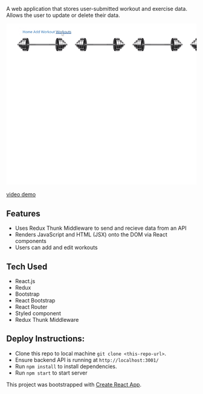 A web application that stores user-submitted workout and exercise data. Allows the user to update or delete their data. 

![Training Session Demo](TrainingSessionDemo.gif)


[video demo](https://www.youtube.com/watch?v=4PK4Rw1SW1k)
## Features
  - Uses Redux Thunk Middleware to send and recieve data from an API 
  - Renders JavaScript and HTML (JSX) onto the DOM via React components
  - Users can add and edit workouts
  
  
## Tech Used
- React.js
- Redux
- Bootstrap
- React Bootstrap
- React Router
- Styled component
- Redux Thunk Middleware






## Deploy Instructions: 
- Clone this repo to local machine ```git clone <this-repo-url>```.
- Ensure backend API is running at ```http://localhost:3001/```
- Run ```npm install``` to install dependencies.
- Run ```npm start``` to start server









This project was bootstrapped with [Create React App](https://github.com/facebook/create-react-app).


